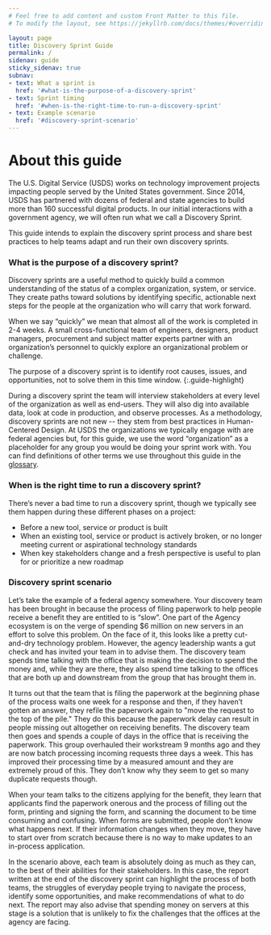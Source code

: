 ```yaml
---
# Feel free to add content and custom Front Matter to this file.
# To modify the layout, see https://jekyllrb.com/docs/themes/#overriding-theme-defaults

layout: page
title: Discovery Sprint Guide
permalink: /
sidenav: guide
sticky_sidenav: true
subnav:
- text: What a sprint is
  href: '#what-is-the-purpose-of-a-discovery-sprint'
- text: Sprint timing
  href: '#when-is-the-right-time-to-run-a-discovery-sprint'
- text: Example scenario
  href: '#discovery-sprint-scenario'
---
```


# About this guide
The U.S. Digital Service (USDS) works on technology improvement projects impacting people served by the United States government. Since 2014, USDS has partnered with dozens of federal and state agencies to build more than 160 successful digital products. In our initial interactions with a government agency, we will often run what we call a Discovery Sprint. 

This guide intends to explain the discovery sprint process and share best practices to help teams adapt and run their own discovery sprints.

### What is the purpose of a discovery sprint?
Discovery sprints are a useful method to quickly build a common understanding of the status of a complex organization, system, or service. They create paths toward solutions by identifying specific, actionable next steps for the people at the organization who will carry that work forward. 

When we say “quickly” we mean that almost all of the work is completed in 2-4 weeks. A small cross-functional team of engineers, designers, product managers, procurement and subject matter experts partner with an organization’s personnel to quickly explore an organizational problem or challenge. 

The purpose of a discovery sprint is to identify root causes, issues, and opportunities, not to solve them in this time window.
{:.guide-highlight}

During a discovery sprint the team will interview stakeholders at every level of the organization as well as end-users. They will also dig into available data, look at code in production, and observe processes. As a methodology, discovery sprints are not new -- they stem from best practices in Human-Centered Design. At USDS the organizations we typically engage with are federal agencies but, for this guide, we use the word “organization” as a placeholder for any group you would be doing your sprint work with. You can find definitions of other terms we use throughout this guide in the <a href="/glossary/">glossary</a>.

### When is the right time to run a discovery sprint?
There’s never a bad time to run a discovery sprint, though we typically see them happen during these different phases on a project:

* Before a new tool, service or product is built
* When an existing tool, service or product is actively broken, or no longer meeting current or aspirational technology standards
* When key stakeholders change and a fresh perspective is useful to plan for or prioritize a new roadmap

### Discovery sprint scenario
Let’s take the example of a federal agency somewhere. Your discovery team has been brought in because the process of filing paperwork to help people receive a benefit they are entitled to is “slow”. One part of the Agency ecosystem is on the verge of spending $6 million on new servers in an effort to solve this problem. On the face of it, this looks like a pretty cut-and-dry technology problem. However, the agency leadership wants a gut check and has invited your team in to advise them.  The discovery team spends time talking with the office that is making the decision to spend the money and, while they are there, they also spend time talking to the offices that are both up and downstream from the group that has brought them in. 

It turns out that the team that is filing the paperwork at the beginning phase of the process waits one week for a response and then, if they haven’t gotten an answer, they refile the paperwork again to "move the request to the top of the pile." They do this because the paperwork delay can result in people missing out altogether on receiving benefits. The discovery team then goes and spends a couple of days in the office that is receiving the paperwork. This group overhauled their workstream 9 months ago and they are now batch processing incoming requests three days a week. This has improved their processing time by a measured amount and they are extremely proud of this. They don’t know why they seem to get so many duplicate requests though. 

When your team talks to the citizens applying for the benefit, they learn that applicants find the paperwork onerous and the process of filling out the form, printing and signing the form, and scanning the document to be time consuming and confusing. When forms are submitted, people don’t know what happens next. If their information changes when they move, they have to start over from scratch because there is no way to make updates to an in-process application. 
 
In the scenario above, each team is absolutely doing as much as they can, to the best of their abilities for their stakeholders. In this case, the report written at the end of the discovery sprint can highlight the process of both teams, the struggles of everyday people trying to navigate the process, identify some opportunities, and make recommendations of what to do next. The report may also advise that spending money on servers at this stage is a solution that is unlikely to fix the challenges that the offices at the agency are facing.

